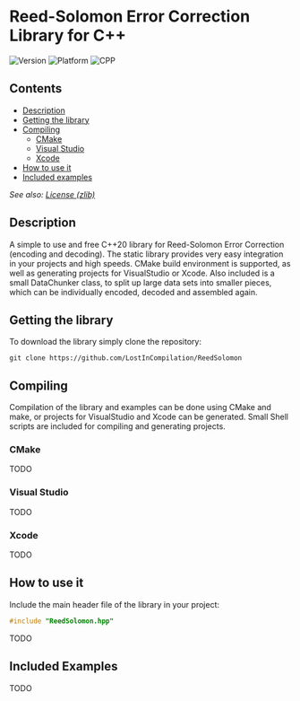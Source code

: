 # Reed-Solomon Error Correction Library for C++

![Version](https://img.shields.io/badge/Version-V1.0-brightgreen?style=flat&&logo=framework) ![Platform](https://img.shields.io/badge/Platform-Windows%20%7C%20Linux%20%7C%20macOS%20-blue?style=flat&&logo=Platform.sh) ![CPP](https://img.shields.io/badge/Language-C++20-orange?style=flat&&logo=C%2b%2b)

## Contents
- [Description](#description)
- [Getting the library](#getting-the-library)
- [Compiling](#compiling)
    - [CMake](#cmake)
    - [Visual Studio](#visual-studio)
    - [Xcode](#xcode)
- [How to use it](#how-to-use-it)
- [Included examples](#included-examples)

*See also: [License (zlib)](LICENSE.md)*

## Description
A simple to use and free C++20 library for Reed-Solomon Error Correction (encoding and decoding). The static library provides very easy integration in your projects and high speeds. CMake build environment is supported, as well as generating projects for VisualStudio or Xcode.
Also included is a small DataChunker class, to split up large data sets into smaller pieces, which can be individually encoded, decoded and assembled again.

## Getting the library
To download the library simply clone the repository:
~~~
git clone https://github.com/LostInCompilation/ReedSolomon
~~~

## Compiling
Compilation of the library and examples can be done using CMake and make, or projects for VisualStudio and Xcode can be generated. Small Shell scripts are included for compiling and generating projects.

### CMake
TODO

### Visual Studio
TODO

### Xcode
TODO

## How to use it
Include the main header file of the library in your project:
```cpp
#include "ReedSolomon.hpp"
```
TODO

## Included Examples
TODO


